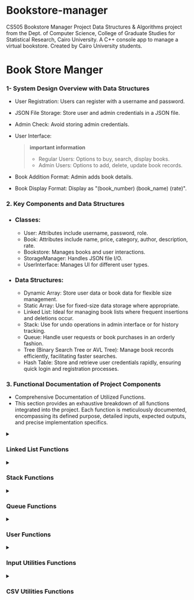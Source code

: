 # Bookstore-manager
CS505 Bookstore Manager Project  Data Structures &amp; Algorithms project from the Dept. of Computer Science, College of Graduate Studies for Statistical Research, Cairo University. A C++ console app to manage a virtual bookstore. Created by Cairo University students.


# Book Store Manger

### 1- System Design Overview with Data Structures
   - User Registration: Users can register with a username and password.

   - JSON File Storage: Store user and admin credentials in a JSON file.

   - Admin Check: Avoid storing admin credentials.

   - User Interface:

       > **important information**
       >
       > - Regular Users: Options to buy, search, display books.
       > - Admin Users: Options to add, delete, update book records.

   - Book Addition Format: Admin adds book details.

   - Book Display Format: Display as "(book_number) (book_name) (rate)".

### 2. Key Components and Data Structures
   - ### Classes:
        - User: Attributes include username, password, role.
        - Book: Attributes include name, price, category, author, description, rate.
        - Bookstore: Manages books and user interactions.
        - StorageManager: Handles JSON file I/O.
        - UserInterface: Manages UI for different user types.
   - ### Data Structures:

        - Dynamic Array: Store user data or book data for flexible size management.
        - Static Array: Use for fixed-size data storage where appropriate.
        - Linked List: Ideal for managing book lists where frequent insertions and deletions occur.
        - Stack: Use for undo operations in admin interface or for history tracking.
        - Queue: Handle user requests or book purchases in an orderly fashion.
        - Tree (Binary Search Tree or AVL Tree): Manage book records efficiently, facilitating faster searches.
        - Hash Table: Store and retrieve user credentials rapidly, ensuring quick login and registration processes.
    
### 3. Functional Documentation of Project Components

 - Comprehensive Documentation of Utilized Functions.
 - This section provides an exhaustive breakdown of all functions integrated into the project. Each function is meticulously documented, encompassing its defined purpose, detailed inputs, expected outputs, and precise implementation specifics.


[//]: # (Linked List Functions)

<details>
  <summary><h3><b>Linked List Functions</b></h3></summary>
   
  <details>
    <summary><i>Constructor</i></summary>
    
   ### LinkedListUtils<L>::LinkedListUtils() 
   - Purpose: Constructor initializing the linked list.
   - Inputs: None.
   - Outputs: None.
   - Initializes pointers head, cursor, and prev to nullptr.

   ### Implementation
   ```C++
   template <class L>
   LinkedListUtils<L>::LinkedListUtils() {
        head = nullptr;
        cursor = nullptr;
        prev = nullptr;
   }
   ```
  </details>
  
  <details>
    <summary><i>isEmpty</i></summary>
    
   ### bool LinkedListUtils<L>::isEmpty() const 
   - Purpose: Checks if the linked list is empty.
   - Inputs: None.
   - Outputs: Boolean indicating whether the list is empty or not.

   ### Implementation
   ```C++
    template <typename L>
    bool LinkedListUtils<L>::isEmpty() const {
       return head == nullptr;
    }
   ```
  </details> 

  <details>
    <summary><i>cursorIsEmpty</i></summary>
    
   ### bool LinkedListUtils<L>::currsorIsEmpty() const 
   - Purpose: Checks if the cursor is empty.
   - Inputs: None.
   - Outputs: Boolean indicating whether the cursor is empty or not.

   ### Implementation
   ```C++
    template <typename L>
    bool LinkedListUtils<L>::currsorIsEmpty() const {
       return cursor == nullptr;
    }
   ```
  </details> 

  <details>
    <summary><i>toFirst</i></summary>
     
   ### void LinkedListUtils<L>::toFirst()
   - Purpose: Moves the cursor to the beginning of the list.
   - Inputs: None.
   - Outputs: None.
       
   ### Implementation
   ```C++
    template <typename L>
    void LinkedListUtils<L>::toFirst() {
       cursor = head;
       prev = nullptr;
    }
   ```
  </details>

  <details>
    <summary><i>atFirst</i></summary>
     
   ### bool LinkedListUtils<L>::atFirst() const
   - Purpose: Checks if the cursor is at the beginning of the list.
   - Inputs: None.
   - Outputs: Boolean indicating if the cursor is at the beginning.
       
   ### Implementation
   ```C++
    template <typename L>
    bool LinkedListUtils<L>::atFirst() const {
        return cursor == head;
    }
   ```
  </details>

  <details>
    <summary><i>advance</i></summary>
     
   ### void LinkedListUtils<L>::advance()
   - Purpose: Moves the cursor to the next node in the list.
   - Inputs: None.
   - Outputs: None.
       
   ### Implementation
   ```C++
    template <typename L>
    void LinkedListUtils<L>::advance() {
       prev = cursor;
       cursor = cursor->next;
    }
   ```
  </details>

  <details>
    <summary><i>toEnd</i></summary>
     
   ### void LinkedListUtils<L>::toEnd()
   - Purpose: Moves the cursor to the end of the list.
   - Inputs: None.
   - Outputs: None.
       
   ### Implementation
   ```C++
    template <typename L>
    void LinkedListUtils<L>::toEnd() {
       toFirst();
       if (!isEmpty()) {
           while (cursor->next != nullptr)
               advance();
       }
   }
   ```
  </details>

  <details>
    <summary><i>atEnd</i></summary>
     
   ### bool LinkedListUtils<L>::atEnd() const
   - Purpose: Checks if the cursor is at the end of the list.
   - Inputs: None.
   - Outputs: Boolean indicating if the cursor is at the end.
       
   ### Implementation
   ```C++
    template <typename L>
    bool LinkedListUtils<L>::atEnd() const {
    if (isEmpty())
        return true;
    else if (currsorIsEmpty())
        return false;
    else
        return cursor->next == nullptr;
    }
   ```
  </details>

  <details>
    <summary><i>retrieveData</i></summary>
     
   ### void LinkedListUtils<L>::retrieveData(L& d) const
   - Purpose: Retrieves data from the current node.
   - Inputs: Reference to store retrieved data.
   - Outputs: None.
       
   ### Implementation
   ```C++
    template <typename L>
    void LinkedListUtils<L>::retrieveData(L& d) const {
        d = cursor->data;
    }
   ```
  </details>

  <details>
    <summary><i>retrieveData</i></summary>
     
   ### void LinkedListUtils<L>::retrieveData(L &d, int &k) const
   - Purpose: Retrieves data and key from the current node.
   - Inputs: References to store retrieved data and key.
   - Outputs: None.
       
   ### Implementation
   ```C++
    template <typename L>
    void LinkedListUtils<L>::retrieveData(L &d, int &k) const {
       d = cursor->data;
       k = cursor->key;
    }
   ```
  </details>

  <details>
    <summary><i>retrieveKey</i></summary>
     
   ### void LinkedListUtils<L>::retrieveKey(int &k) const
   - Purpose: Retrieves key from the current node.
   - Inputs: Reference to store retrieved key.
   - Outputs: None.
       
   ### Implementation
   ```C++
    template <typename L>
    void LinkedListUtils<L>::retrieveKey(int &k) const {
       k = cursor->key;
    }
   ```
  </details>

   <details>
    <summary><i>updateData</i></summary>
     
   ### void LinkedListUtils<L>::updateData(const L &d)
   - Purpose: Updates the data of the current node.
   - Inputs: New data to update.
   - Outputs: None.
       
   ### Implementation
   ```C++
    template <typename L>
    void LinkedListUtils<L>::updateData(const L &d) {
       cursor->data = d;
    }
   ```
  </details>

   <details>
    <summary><i>listSize</i></summary>
     
   ### int LinkedListUtils<L>::listSize() const
   - Purpose: Computes the size of the linked list.
   - Inputs: None.
   - Outputs: Integer representing the size of the list.
       
   ### Implementation
   ```C++
    template <typename L>
    int LinkedListUtils<L>::listSize() const {
        int count = 0;
        Node* temp = head;
        while (temp != nullptr) {
            count++;
            temp = temp->next;
        }
        return count;
    }
   ```
  </details>

   <details>
    <summary><i>insertFirst</i></summary>
     
   ### void LinkedListUtils<L>::insertFirst(const int &k, const L &d)
   - Purpose: Inserts a new node at the beginning of the list.
   - Inputs: Key and data for the new node.
   - Outputs: None.
       
   ### Implementation
   ```C++
    template <typename L>
    void LinkedListUtils<L>::insertFirst(const int &k, const L &d) {
        Node* temp = new Node;
        temp->key = k;
        temp->data = d;

        temp->next = head;

        head = temp;
        cursor = head;
        prev = nullptr;
    }
   ```
  </details>

   <details>
    <summary><i>insertAfter</i></summary>
     
   ### void LinkedListUtils<L>::insertAfter(const int &k, const L &d)
   - Purpose: Inserts a new node after the current node.
   - Inputs: Key and data for the new node.
   - Outputs: None.
       
   ### Implementation
   ```C++
    template <typename L>
    void LinkedListUtils<L>::insertAfter(const int &k, const L &d) {
        Node* temp = new Node;
        temp->key = k;
        temp->data = d;

        temp->next = cursor->next;
        cursor->next = temp;

        prev = cursor;
        cursor = temp;
    }
   ```
  </details>

  <details>
    <summary><i>insertBefore</i></summary>
     
   ### void LinkedListUtils<L>::insertBefore(const int &k, const L &d)
   - Purpose: Inserts a new node before the current node.
   - Inputs: Key and data for the new node.
   - Outputs: None.
       
   ### Implementation
   ```C++
    template <typename L>
    template <typename L>
    void LinkedListUtils<L>::insertBefore(const int &k, const L &d) {
        Node* temp = new Node;
        temp->key = k;
        temp->data = d;

        temp->next = cursor;
        prev->next = temp;

        cursor = temp;
    }
   ```
  </details>

  <details>
    <summary><i>insertEnd</i></summary>
     
   ### void LinkedListUtils<L>::insertEnd(const int &k, const L &d)
   - Purpose: Inserts a new node at the end of the list.
   - Inputs: Key and data for the new node.
   - Outputs: None.
       
   ### Implementation
   ```C++
    template <typename L>
    void LinkedListUtils<L>::insertEnd(const int &k, const L &d) {
        if (isEmpty())
            insertFirst(k, d);
        else {
            toEnd();
            insertAfter(k, d);
        }
    }
   ```
  </details>

  <details>
    <summary><i>deleteNode</i></summary>
     
   ### void LinkedListUtils<L>::deleteNode(const int &key)
   - Purpose: Deletes a node with a specified key from the list.
   - Inputs: Key of the node to be deleted.
   - Outputs: None.
       
   ### Implementation
   ```C++
    template <typename L>
    void LinkedListUtils<L>::deleteNode(const int &key) {
       // Node* temp = head;
       // Node* prev = nullptr;
       toFirst();
       // Case: List is empty
       if (cursor == nullptr) return;
   
       // Case: Node to delete is head
       if (cursor != nullptr && cursor->key == key) {
           head = cursor->next;   // Changed head
           delete cursor;         // free old head
           return;
       }
   
       // Search for the key to be deleted
       while (cursor != nullptr && cursor->key != key) {
           prev = cursor;
           cursor = cursor->next;
       }
   
       // If key was not present in linked list
       if (cursor == nullptr) return;
   
       // Unlink the node from linked list
       prev->next = cursor->next;
       delete cursor;
    }
   ```
  </details>

   <details>
    <summary><i>deleteNode</i></summary>
     
   ### void LinkedListUtils<L>::deleteNode()
   - Purpose: Deletes the current node.
   - Inputs: None.
   - Outputs: None.
       
   ### Implementation
   ```C++
    template <typename L>
    void LinkedListUtils<L>::deleteNode() {
      Node* temp;
      
      if (!currsorIsEmpty()){
          if (atFirst()) {
              temp = cursor;
              cursor = cursor->next;
              head = cursor;
              delete temp;
          } else {
              temp = cursor;
              cursor = cursor->next;
              prev->next = cursor;
              delete temp;
          }
      }
    }
   ```
  </details>

  <details>
    <summary><i>deleteFirst</i></summary>
     
   ### void LinkedListUtils<L>::deleteFirst()
   - Purpose: Deletes the first node in the list.
   - Inputs: None.
   - Outputs: None.
       
   ### Implementation
   ```C++
    template <typename L>
    void LinkedListUtils<L>::deleteFirst() {
      if (!isEmpty()) {
          toFirst();
          deleteNode();
      }
    }
   ```
  </details>

  <details>
    <summary><i>deleteEnd</i></summary>
     
   ### void LinkedListUtils<L>::deleteEnd()
   - Purpose: Deletes the last node in the list.
   - Inputs: None.
   - Outputs: None.
       
   ### Implementation
   ```C++
    template <typename L>
    void LinkedListUtils<L>::deleteEnd() {
      if (!isEmpty()) {
          toEnd();
          deleteNode();
      }
    }
   ```
  </details>

   <details>
    <summary><i>makeListEmpty</i></summary>
     
   ### void LinkedListUtils<L>::makeListEmpty()
   - Purpose: Empties the entire linked list.
   - Inputs: None.
   - Outputs: None.
       
   ### Implementation
   ```C++
    template <typename L>
   void LinkedListUtils<L>::makeListEmpty() {
      toFirst();
      while (!isEmpty())
          deleteNode();
   }
   ```
  </details>

<details>
    <summary><i>search</i></summary>
     
   ### bool LinkedListUtils<L>::search(const int &k)
   - Purpose: Searches for a node with a specified key in the list.
   - Inputs: Key to search for.
   - Outputs: Boolean indicating if the key was found.
       
   ### Implementation
   ```C++
    template <typename L>
   bool LinkedListUtils<L>::search(const int &k) {
      bool found = false;
      toFirst();
      while (!found && cursor != nullptr) {
          if (cursor->key == k)
              found = true;
          else
              advance();
      }
      return found;
   }
   ```
  </details>

  <details>
    <summary><i>orderInsert</i></summary>
     
   ### void LinkedListUtils<L>::orderInsert(const int &k, const L &d)
   - Purpose: Inserts a node in ascending order based on the key.
   - Inputs:  Key and data for the new node.
   - Outputs: None.
       
   ### Implementation
   ```C++
    template <typename L>
    void LinkedListUtils<L>::orderInsert(const int &k, const L &d) {
      toFirst();
      while (cursor != nullptr && cursor->key < k)
          advance();
      if (prev == nullptr)
          insertFirst(k, d);
      else
          insertBefore(k, d);
    }
   ```
  </details>

   <details>
    <summary><i>traverse</i></summary>
     
   ### void LinkedListUtils<L>::traverse()
   - Purpose: Traverses the list and prints the keys of all nodes.
   - Inputs:  None.
   - Outputs: None.
       
   ### Implementation
   ```C++
    template <typename L>
    void LinkedListUtils<L>::traverse() {
      toFirst();
      while (!currsorIsEmpty()) {
          cout << cursor->key; //<< " " << cursor->data << endl;
          advance();
      }
    }
   ```
  </details>

  <details>
       <summary><i>Destructor</i></summary>
        
   ### LinkedListUtils<L>::~LinkedListUtils()
   - Purpose: Destructor to free memory by making the list empty.
   - Inputs:  None.
   - Outputs: None.
          
   ### Implementation
   ```C++
      template <typename L>
      LinkedListUtils<L>::~LinkedListUtils() {
         makeListEmpty();
      }
   ```
   </details>
 
</details>

[//]: # (Stack Functions)

<details>
  <summary><h3><b>Stack Functions</b></h3></summary>
   
  <details>
    <summary><i>Constructor</i></summary>
    
   ### StackUtils<T>::StackUtils(int size) 
   - Purpose: Constructor for the Stack class with an argument specifying the size of the stack.
   - Inputs: Size of the stack.
   - Outputs: None.

   ### Implementation
   ```C++
   template <typename T>
   StackUtils<T>::StackUtils(int size) {
       stack_size = size;
       top = -1; /* top is -1 at the beginning */
       count = 0;
       stack = new T[stack_size];
   }
   ```
  </details>

  <details>
    <summary><i>Copy Constructor</i></summary>
    
   ### StackUtils<T>::StackUtils(const StackUtils<T> &original)
   - Purpose: Copy constructor to copy the original stack to a new one without changing the original stack.
   - Inputs: The original stack to be copied.
   - Outputs: None.

   ### Implementation
   ```C++
   template <typename T>
   StackUtils<T>::StackUtils(const StackUtils<T> &original) {
       stack_size = original.stack_size;
       top = original.top;
       count = original.count;
       stack = new T[stack_size]; /* allocate memory for the new stack */
       for (int i = 0; i <= stack_size; i++)
           stack[i] = original.stack[i];
   }
   ```
  </details>

  <details>
    <summary><i>push</i></summary>
    
   ### void StackUtils<T>::push(T data)
   - Purpose: Pushes a new element onto the stack.
   - Inputs: The new element to be pushed.
   - Outputs: None.

   ### Implementation
   ```C++
   template <typename T>
   void StackUtils<T>::push(T data) {
       if (stackIsFull()) {
           cout << "Stack is full\n";
       }
       else {
           /* we must ++ before assigning because top is -1 at the beginning */
           stack[++top] = data;
           count++;
       }
   }
   ```
  </details>

  <details>
    <summary><i>pop</i></summary>
    
   ### void StackUtils<T>::pop(T &data)
   - Purpose: Pops an element from the stack.
   - Inputs: Reference to store the popped element.
   - Outputs: None.

   ### Implementation
   ```C++
   template <typename T>
   void StackUtils<T>::pop(T &data) {
       if (stackIsEmpty()) {
           cout << "Stack is empty\n";
       }
       else {
           data = stack[top--];
           count--;
       }
   }
   ```
  </details>

  <details>
    <summary><i>stackTop</i></summary>
    
   ### void StackUtils<T>::stackTop(T &data) const
   - Purpose: Retrieves the top element of the stack without removing it.
   - Inputs: Reference to store the top element.
   - Outputs: None.

   ### Implementation
   ```C++
   template <typename T>
   void StackUtils<T>::stackTop(T &data) const {
       if (stackIsEmpty())
           cout << "Stack Underflow";
       else
           data = stack[top];
   }
   ```
  </details>

   <details>
    <summary><i>stackIsEmpty</i></summary>
    
   ### bool StackUtils<T>::stackIsEmpty() const
   - Purpose: Checks if the stack is empty.
   - Inputs:  None.
   - Outputs: Boolean indicating if the stack is empty.

   ### Implementation
   ```C++
   template <typename T>
   bool StackUtils<T>::stackIsEmpty() const {
       return top < 0; // or return (top == -1);
   }
   ```
  </details>

   <details>
    <summary><i>stackIsFull</i></summary>
    
   ### bool StackUtils<T>::stackIsFull() const
   - Purpose: Checks if the stack is full.
   - Inputs:  None.
   - Outputs: Boolean indicating if the stack is full.

   ### Implementation
   ```C++
   template <typename T>
   bool StackUtils<T>::stackIsFull() const {
       return (top >= (stack_size - 1)); // or return (top == stack_size - 1);
   }
   ```
  </details>

   <details>
    <summary><i>stackSize</i></summary>
    
   ### int StackUtils<T>::stackSize()
   - Purpose: Retrieves the size of the stack (number of elements).
   - Inputs:  None.
   - Outputs: Integer representing the size of the stack.

   ### Implementation
   ```C++
   template <typename T>
   int StackUtils<T>::stackSize() {
       return count;
   }
   ```
  </details>

  <details>
    <summary><i>Destructor</i></summary>
    
   ### StackUtils<T>::~StackUtils()
   - Purpose: Destructor to delete the stack from memory after program execution.
   - Inputs:  None.
   - Outputs: None.

   ### Implementation
   ```C++
   template <typename T>
   StackUtils<T>::~StackUtils() {
       delete [] stack;
   }
   ```
  </details>

  <details>
    <summary><i>sorting_stack</i></summary>
    
   ### void StackUtils<T>::sorting_stack(StackUtils<T> &s)
   - Purpose: Sorts the elements of the provided stack in descending order.
   - Inputs: Reference to a stack to be sorted.
   - Outputs: None.

   ### Implementation
   ```C++
   template <typename T>
    void StackUtils<T>::sorting_stack(StackUtils<T> &s) {
        int size = s.stackSize();
        T *array = new T[size]; // Array to hold stack elements
        int arraySize = 0;
   
        // Transfer elements from stack 's' to array
        while (!s.stackIsEmpty()) {
            T temp;
            s.pop(temp);
            array[arraySize++] = temp;
        }
   
        // Sorting using a Bubble Sort algorithm
        for (int i = 0; i < arraySize - 1; i++) {
            for (int j = 0; j < arraySize - i - 1; j++) {
                if (array[j] < array[j + 1]) {
                    // Swap array[j] and array[j + 1]
                    T temp = array[j];
                    array[j] = array[j + 1];
                    array[j + 1] = temp;
                }
            }
        }
   
        // Push sorted elements back to stack 's'
        for (int i = 0; i < arraySize; i++) {
            s.push(array[i]);
        }
   
        delete[] array; // Clean up the dynamically allocated array
    }
   ```
  </details>


  <details>
    <summary><i>sorting_stack</i></summary>
    
   ### void StackUtils<T>::sorting_stack()
   - Purpose: Sorts the elements of the stack in ascending order using a Bubble Sort algorithm.
   - Inputs: None.
   - Outputs: None.

   ### Implementation
   ```C++
    template <typename T>
    void StackUtils<T>::sorting_stack() {
        T *array = new T[count]; // Array to hold stack elements
        int arraySize = 0;
   
        // Transfer elements from stack to array
        while (!stackIsEmpty()) {
            pop(array[arraySize++]);
        }
   
        // Bubble Sort algorithm
        for (int i = 0; i < arraySize - 1; i++) {
            for (int j = 0; j < arraySize - i - 1; j++) {
                if (array[j] > array[j + 1]) {
                    // Swap array[j] and array[j + 1]
                    T temp = array[j];
                    array[j] = array[j + 1];
                    array[j + 1] = temp;
                }
            }
        }
   
        // Push sorted elements back to stack
        for (int i = 0; i < arraySize; i++) {
            push(array[i]);
        }
   
        delete[] array; // Clean up the dynamically allocated array
    }
   ```
  </details>

   <details>
    <summary><i>printStack</i></summary>
    
   ### void StackUtils<T>::printStack(StackUtils<T>& stack, const string& message)
   - Purpose: Prints the elements of the provided stack along with a message.
   - Inputs:  
      - stack: Reference to the stack whose elements need to be printed.
      - message: Message to be displayed before printing the elements. 
   - Outputs: None.

   ### Implementation
   ```C++
    template <typename T>
    void StackUtils<T>::printStack(StackUtils<T>& stack, const string& message) {
        cout << message << endl;
        StackUtils<T> tempStack(stack);
   
        while (!tempStack.stackIsEmpty()) {
            T element;
            tempStack.pop(element);
            cout << element << "  ";
        }
        cout << endl;
    }
   ```
  </details>

  <details>
    <summary><i>getMin</i></summary>
    
   ### T StackUtils<T>::getMin()
   - Purpose: Retrieves the minimum element in the stack.
   - Inputs: None.
   - Outputs: The minimum element in the stack.

   ### Implementation
   ```C++
    template <typename T>
    T StackUtils<T>::getMin() {
        if (stackIsEmpty()) {
            throw std::runtime_error("Stack is empty");
        }
   
        T minElement = stack[top];
        for (int i = 0; i <= top; i++) {
            if (stack[i] < minElement) {
                minElement = stack[i];
            }
        }
   
        return minElement;
    }
   ```
  </details>
  
   
</details>


[//]: # (Book Functions)



[//]: # (Queue Functions)


<details>
  <summary><h3><b>Queue Functions</b></h3></summary>
   
  <details>
    <summary><i>Constructor</i></summary>
    
   ### QueueUtils<T>::QueueUtils(int size) 
   - Purpose: Constructor for QueueUtils class.
   - Inputs: Size of the queue.
   - Outputs: None.

   ### Implementation
   ```C++
    template <typename T>
    QueueUtils<T>::QueueUtils(int size) {
        this->size = size;
        queue = new T[size];
        front = 0;
        rear = -1;
        count = 0;
    }
   ```
  </details>

   <details>
    <summary><i>Destructor</i></summary>
    
   ### QueueUtils<T>::~QueueUtils()
   - Purpose: Destructor for QueueUtils class.
   - Inputs: None.
   - Outputs: None.

   ### Implementation
   ```C++
     template <typename T>
     QueueUtils<T>::~QueueUtils() {
         delete[] queue;
     }
   ```
  </details>

   <details>
    <summary><i>Copy constructor</i></summary>
    
   ### QueueUtils<T>::QueueUtils(const QueueUtils<T> &q)
   - Purpose: Copy constructor for QueueUtils class.
   - Inputs: Another QueueUtils object.
   - Outputs: None.

   ### Implementation
   ```C++
       template <typename T>
       QueueUtils<T>::QueueUtils(const QueueUtils<T> &q) {
           size = q.size;
           queue = new T[size];
           front = q.front;
           rear = q.rear;
           count = q.count;
           for (int i = 0; i < size; i++) {
               queue[i] = q.queue[i];
           }
       }
   ```
  </details>

  <details>
    <summary><i>enqueue</i></summary>
    
   ### void QueueUtils<T>::enqueue(T item)
   - Purpose: Adds an element to the queue.
   - Inputs: Element to be added.
   - Outputs: None.

   ### Implementation
   ```C++
       template <typename T>
       void QueueUtils<T>::enqueue(T item) {
           if (isFull()) {
               std::cout << "Queue is full" << std::endl;
               return;
           }
           rear = (rear + 1) % size;
           queue[rear] = item;
           count++;
       }
   ```
  </details>

  <details>
    <summary><i>dequeue</i></summary>
    
   ### T QueueUtils<T>::dequeue()
   - Purpose: Removes and returns the element from the front of the queue.
   - Inputs: None.
   - Outputs: Element removed from the queue (default value if empty).

   ### Implementation
   ```C++
       template <typename T>
       T QueueUtils<T>::dequeue() {
           if (isEmpty()) {
               std::cout << "Queue is empty" << std::endl;
               return T(); // Return default value of T
           }
           T item = queue[front];
           front = (front + 1) % size;
           count--;
           return item;
       }
   ```
  </details>

   <details>
    <summary><i>isEmpty</i></summary>
    
   ### bool QueueUtils<T>::isEmpty() const
   - Purpose: Checks if the queue is empty.
   - Inputs: None.
   - Outputs: Boolean indicating if the queue is empty.

   ### Implementation
   ```C++
          template <typename T>
          bool QueueUtils<T>::isEmpty() const {
              return count == 0;
          }
   ```
  </details>

   <details>
    <summary><i>isFull</i></summary>
    
   ### bool QueueUtils<T>::isFull() const
   - Purpose: Checks if the queue is full.
   - Inputs: None.
   - Outputs: Boolean indicating if the queue is full.

   ### Implementation
   ```C++
       template <typename T>
       bool QueueUtils<T>::isFull() const {
           return count == size;
       }
   ```
  </details>

  <details>
    <summary><i>display</i></summary>
    
   ### void QueueUtils<T>::display() const
   - Purpose: Displays the elements in the queue.
   - Inputs: None.
   - Outputs: None (prints queue elements if not empty).

   ### Implementation
   ```C++
       template <typename T>
       void QueueUtils<T>::display() const {
           if (isEmpty()) {
               std::cout << "Queue is empty" << std::endl;
               return;
           }
           std::cout << "Queue: ";
           for (int i = front; i != rear; i = (i + 1) % size) {
               std::cout << queue[i] << " ";
           }
           std::cout << queue[rear] << std::endl;
       }
   ```
  </details>


 <details>
    <summary><i>getMax</i></summary>
    
   ### T QueueUtils<T>::getMax()
   - Purpose: Retrieves the maximum element in the queue.
   - Inputs: None.
   - Outputs: The maximum element in the queue.

   ### Implementation
   ```C++
       template <typename T>
       T QueueUtils<T>::getMax() {
           if (isEmpty()) {
               throw std::runtime_error("Queue is empty");
           }
      
           T maxElement = queue[front];
           for (int i = front; i != rear; i = (i + 1) % size) {
               if (queue[i] > maxElement) {
                   maxElement = queue[i];
               }
           }
      
           // Check the rear element
           if (queue[rear] > maxElement) {
               maxElement = queue[rear];
           }
      
           return maxElement;
       }
   ```
  </details>


</details>



[//]: # (User Functions)


<details>
  <summary><h3><b>User Functions</b></h3></summary>
   
  <details>
    <summary><i>Constructor</i></summary>
    
   ### User::User() 
   - Purpose: Constructor that loads user data from a CSV file.
   - Inputs: None.
   - Outputs: None.

   ### Implementation
   ```C++
    User::User() {
       loadFromCSV("database/users.csv");
     }
   ```
  </details>

   <details>
    <summary><i>Destructor</i></summary>
    
   ### User::~User()
   - Purpose: Destructor that saves user data to a CSV file and empties the user_node.
   - Inputs: None.
   - Outputs: None.

   ### Implementation
   ```C++
     User::~User() {
          saveToCSV("database/users.csv");
          user_node.makeListEmpty();
     }
   ```
  </details>

   <details>
    <summary><i>display</i></summary>
    
   ### bool User::display(string& username, string& job_title)
   - Purpose: Displays login or registration options for users.
   - Inputs: References to store username and job_title.
   - Outputs: Boolean indicating if the user was authenticated or registered.

   ### Implementation
   ```C++
   bool User::display(string& username, string& job_title) {
       string input, password;
       char ask = 'N';
       int choose = 0;
       bool found;
   
       do {
           choose = getValidNumber<int>("Select Authentication: \n1)Login \n2)Register a new Account\n");
           if (choose == 1) {
               cout << "Enter Username: ";
               getline(cin, username);
               cout << "Enter Password: ";
               getline(cin, password);
   
               found = serach(username, password);
               if (!found) {
                   if (serach(username)) {
                       // User exists, but password is incorrect
                       cout << "Incorrect password for existing user. Would you like to login again? (Y/N)" << endl;
                   } else {
                       // User does not exist
                       cout << "User Not Found. Would you like to login again? (Y/N)" << endl;
                   }
                   getline(cin, input);
                   ask = !input.empty() ? input[0] : 'N';
               } else {
                   UserData data;
                   user_node.retrieveData(data);
                   cout << "\n'" << data.username << "' Welcome To Our Bookstore \n";
                   return true;
               }
           } else if (choose == 2) {
               cout << "Please Enter the username: ";
               getline(cin, username);
               cout << "Enter Password: ";
               getline(cin, password);
               cout << "Please Enter your job title: ";
               getline(cin, job_title);
   
               if (username.empty() || password.empty() || job_title.empty()) {
                   cout << "Username or password cannot be empty. Would you like to try again? (Y/N)" << endl;
                   getline(cin, input);
                   ask = !input.empty() ? input[0] : 'N';
                   continue;
               }
   
               found = serach(username);
               if (found) {
                   cout << "This User Already Exists. Would you like to try logging in? (Y/N)" << endl;
                   getline(cin, input);
                   ask = !input.empty() ? input[0] : 'N';
                   if (ask == 'Y' || ask == 'y') {
                       continue; // Redirect to login
                   }
               } else {
                   insert(username, password, job_title);
                   cout << "\n'" << username << "' Welcome To Bookstore \n";
                   saveToCSV("database/users.csv");
                   return true;
               }
           }
       } while (ask == 'Y' || ask == 'y');
   
       return false;
   }
   ```
  </details>

  <details>
    <summary><i>insert</i></summary>
    
   ### void User::insert(const string& username, const string& password, const string& job_title)
   - Purpose: Inserts a new user into the user_node.
   - Inputs: Username, password, and job title of the new user.
   - Outputs: None.

   ### Implementation
   ```C++
   void User::insert(const string&username, const string&password, const string&job_title) {
       UserData data;
       int key = 0;
       if (!user_node.currsorIsEmpty()) {
           user_node.toEnd();
           user_node.retrieveKey(key);
       }
   
       key++;
       data.job_title = job_title;
       data.username = username;
       data.password = password;
       user_node.insertEnd(key, data);
       saveToCSV("database/users.csv");
   }
   ```
  </details>

  <details>
    <summary><i>search</i></summary>
    
   ### bool User::search(const string& username)
   - Purpose: Searches for a specific username in the user_node.
   - Inputs: Username to search.
   - Outputs: Boolean indicating if the username exists.

   ### Implementation
   ```C++
   bool User::serach(const string&username) {
       bool found = false;
       UserData data;
       user_node.toFirst();
       while (!user_node.currsorIsEmpty()) {
           user_node.retrieveData(data);
           if (data.username == username)
               return true;
   
           user_node.advance();
       }
       return found;
   }
   ```
  </details>

   <details>
    <summary><i>search</i></summary>
    
   ### bool User::search(const string& username, const string& password)
   - Purpose: Searches for a specific username and password combination in the user_node.
   - Inputs: Username and password to search.
   - Outputs: Boolean indicating if the username and password match.

   ### Implementation
   ```C++
   bool User::serach(const string&username, const string&password) {
       bool found = false;
       UserData data;
       user_node.toFirst();
       while (!user_node.currsorIsEmpty()) {
           user_node.retrieveData(data);
           if (data.username == username && data.password == password)
               return true;
   
           user_node.advance();
       }
       return found;
   }
   ```
  </details>

   <details>
    <summary><i>size</i></summary>
    
   ### int User::size()
   - Purpose: Retrieves the number of users in the user_node.
   - Inputs: None.
   - Outputs: Integer representing the number of users.

   ### Implementation
   ```C++
      int User::size() {
          return user_node.listSize();
      }
   ```
  </details>

  <details>
    <summary><i>loadFromCSV</i></summary>
    
   ### void User::loadFromCSV(const string& filename)
   - Purpose: Loads user data from a CSV file into the user_node.
   - Inputs: Filename of the CSV file.
   - Outputs: None.
   - 
   ### Implementation
   ```C++
     void User::loadFromCSV(const string& filename) {
      
          // skip the first line
          locale::global(locale("C"));
      
          std::string data[MAX_ROWS][USER_MAX_COLS];
          int rowCount, colCount;
      
          try {
              readCSV<USER_MAX_COLS>(filename, data, rowCount, colCount); // Template argument added
              for (int i = 0; i < rowCount; ++i) {
                  string username = data[i][0];
                  string password = data[i][1];
                  string job_title = data[i][2];
      
                  // Basic validation example
                  if (!username.empty() && !password.empty() && !job_title.empty()) {
                      insert(username, password, job_title);
                  }
              }
          } catch (const std::exception& e) {
              cerr << "Error reading file: " << e.what() << endl;
          }
      }
   ```
  </details>


 <details>
    <summary><i>saveToCSV</i></summary>
    
   ### void User::saveToCSV(const string& filename)
   - Purpose: Saves user data from the user_node to a CSV file.
   - Inputs: Filename of the CSV file.
   - Outputs: None.

   ### Implementation
   ```C++
       void User::saveToCSV(const string& filename) {
          std::string data[MAX_ROWS][USER_MAX_COLS];
          int rowCount = 0;
      
          user_node.toFirst();
          UserData userData;
          while (!user_node.currsorIsEmpty() && rowCount < MAX_ROWS) {
              user_node.retrieveData(userData);
              data[rowCount][0] = userData.username;
              data[rowCount][1] = userData.password;
              data[rowCount][2] = userData.job_title;
              rowCount++;
              user_node.advance();
          }
      
          writeCSV<USER_MAX_COLS>(filename, data, rowCount, USER_MAX_COLS); // Template argument added
      }
   ```
  </details>


</details>


[//]: # (Input Utilities Functions)


<details>
  <summary><h3><b>Input Utilities Functions</b></h3></summary>
   
  <details>
    <summary><i>getValidNumber</i></summary>
    
   ### T getValidNumber(const string& prompt)
   - Purpose: Prompts the user for input until a valid number of type T is entered.
   - Inputs: A prompt message to display to the user.
   - Outputs: The valid number of type T entered by the user.

   ### Implementation
   ```C++
   template <typename T>
   T getValidNumber(const string& prompt) {
       T number;
       string input;
       bool isValid = false;
   
       while (!isValid) {
           cout << prompt;
           getline(cin, input);
           stringstream ss(input);
   
           if (ss >> number && !(ss >> input)) { // Check if input is a number and nothing follows
               isValid = true;
           } else {
               cout << "Invalid input. Please enter a valid number.\n";
           }
       }
       return number;
   }
   ```
  </details>

   
</details>


[//]: # (CSV Utilities Functions)


<details>
  <summary><h3><b>CSV Utilities Functions</b></h3></summary>
   
  <details>
    <summary><i>writeCSV</i></summary>
    
   ### void writeCSV(const std::string& filename, const std::string data[][MAX_COLS], int rowCount, int colCount)
   - Purpose: Writes data in CSV format to the specified file.
   - Inputs:
     - filename: Name of the file to write data to.
     - data: Two-dimensional array containing the data to write.
     - rowCount: Number of rows in the data.
     - colCount: Number of columns in the data.
   - Outputs: None.

   ### Implementation
   ```C++
   template <size_t MAX_COLS>
   void writeCSV(const std::string& filename, const std::string data[][MAX_COLS], int rowCount, int colCount) {
       std::ofstream fileOut(filename);
       if (!fileOut.is_open()) {
           throw std::runtime_error("Error opening file for writing");
       }
   
       for (int i = 0; i < rowCount; ++i) {
           for (int j = 0; j < colCount; ++j) {
               fileOut << data[i][j];
               if (j < colCount - 1) fileOut << ",";
           }
           fileOut << "\n";
       }
   
       fileOut.close();
   }
   ```
  </details>

  <details>
    <summary><i>readCSV</i></summary>
    
   ### void readCSV(const std::string& filename, std::string data[][MAX_COLS], int& rowCount, int& colCount)
   - Purpose: Reads data in CSV format from the specified file.
   - Inputs:
     - filename: Name of the file to read data from.
     - data: Two-dimensional array to store the read data.
     - rowCount: Reference to store the number of rows read.
     - colCount: Reference to store the number of columns read.
   - Outputs: None.

   ### Implementation
   ```C++
   template <size_t MAX_COLS>
   void readCSV(const std::string& filename, std::string data[][MAX_COLS], int& rowCount, int& colCount) {
       std::ifstream fileIn(filename);
       if (!fileIn.is_open()) {
           throw std::runtime_error("Error opening file for reading");
       }
   
       std::string line;
       rowCount = 0;
   
       while (std::getline(fileIn, line) && rowCount < 100) { // Assuming max 100 rows
           std::istringstream ss(line);
           std::string cell;
           int col = 0;
   
           while (std::getline(ss, cell, ',') && col < MAX_COLS) {
               data[rowCount][col++] = cell;
           }
   
           if (col > 0) { // Ensure we have at least one column
               rowCount++;
           }
       }
   
       colCount = (rowCount > 0) ? MAX_COLS : 0; // Set colCount to MAX_COLS if we have at least one row
       fileIn.close();
   }
   ```
  </details>

   
</details>








